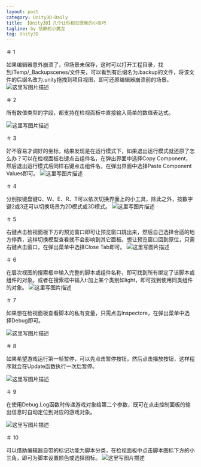 ```yaml
---
layout: post
category: Unity3D-Daily
title: 【Unity3D】几个让你相见恨晚的小技巧
tagline: by 恬静的小魔龙
tag: Unity3D
---
```


＃ 1

如果编辑器意外崩溃了，但场景未保存，这时可以打开工程目录，找到/Temp/_Backupscenes/文件夹，可以看到有后缀名为.backup的文件，将该文件的后缀名改为.unity拖拽到项目视图，即可还原编辑器崩溃前的场景。
![这里写图片描述](https://img-blog.csdn.net/20180709171031337?watermark/2/text/aHR0cHM6Ly9ibG9nLmNzZG4ubmV0L3E3NjQ0MjQ1Njc=/font/5a6L5L2T/fontsize/400/fill/I0JBQkFCMA==/dissolve/70)

＃ 2

所有数值类型的字段，都支持在检视面板中直接输入简单的数值表达式。

![这里写图片描述](https://img-blog.csdn.net/20180709171102551?watermark/2/text/aHR0cHM6Ly9ibG9nLmNzZG4ubmV0L3E3NjQ0MjQ1Njc=/font/5a6L5L2T/fontsize/400/fill/I0JBQkFCMA==/dissolve/70)

＃ 3

好不容易才调好的坐标，结果发现是在运行模式下，如果退出运行模式就还原了怎么办？可以在检视面板右键点击组件名，在弹出界面中选择Copy Component，然后退出运行模式后同样右键点击组件名，在弹出界面中选择Paste Component Values即可。
![这里写图片描述](https://img-blog.csdn.net/20180709171133246?watermark/2/text/aHR0cHM6Ly9ibG9nLmNzZG4ubmV0L3E3NjQ0MjQ1Njc=/font/5a6L5L2T/fontsize/400/fill/I0JBQkFCMA==/dissolve/70)

＃ 4

分别按键盘键Q、W、E、R、T可以依次切换界面上的小工具，除此之外，按数字键2或3还可以切换场景为2D模式或3D模式。
![这里写图片描述](https://img-blog.csdn.net/20180709171155258?watermark/2/text/aHR0cHM6Ly9ibG9nLmNzZG4ubmV0L3E3NjQ0MjQ1Njc=/font/5a6L5L2T/fontsize/400/fill/I0JBQkFCMA==/dissolve/70)

＃ 5

右键点击检视面板下方的预览窗口即可让预览窗口跳出来，然后自己选择合适的地方停靠，这样切换模型查看就不会影响到其它面板。想让预览窗口回到原位，只需右键点击窗口，在弹出菜单中选择Close Tab即可。
![这里写图片描述](https://img-blog.csdn.net/20180709171210838?watermark/2/text/aHR0cHM6Ly9ibG9nLmNzZG4ubmV0L3E3NjQ0MjQ1Njc=/font/5a6L5L2T/fontsize/400/fill/I0JBQkFCMA==/dissolve/70)

＃ 6

在层次视图的搜索框中输入完整的脚本或组件名称，即可找到所有绑定了该脚本或组件的对象。或者在搜索框中输入t:加上某个类别如light，即可找到使用同类组件的对象。
![这里写图片描述](https://img-blog.csdn.net/20180709171225633?watermark/2/text/aHR0cHM6Ly9ibG9nLmNzZG4ubmV0L3E3NjQ0MjQ1Njc=/font/5a6L5L2T/fontsize/400/fill/I0JBQkFCMA==/dissolve/70)

＃ 7

如果想在检视面板查看脚本的私有变量，只需点击Inspectore，在弹出菜单中选择Debug即可。

![这里写图片描述](https://img-blog.csdn.net/20180709171427688?watermark/2/text/aHR0cHM6Ly9ibG9nLmNzZG4ubmV0L3E3NjQ0MjQ1Njc=/font/5a6L5L2T/fontsize/400/fill/I0JBQkFCMA==/dissolve/70)

＃ 8

如果希望游戏运行第一帧暂停，可以先点击暂停按钮，然后点击播放按钮，这样程序就会在Update函数执行一次后暂停。

![这里写图片描述](https://img-blog.csdn.net/20180709171311767?watermark/2/text/aHR0cHM6Ly9ibG9nLmNzZG4ubmV0L3E3NjQ0MjQ1Njc=/font/5a6L5L2T/fontsize/400/fill/I0JBQkFCMA==/dissolve/70)

＃ 9

在使用Debug.Log函数时传递游戏对象给第二个参数，既可在点击控制面板的输出信息时自动定位到对应的游戏对象。

![这里写图片描述](https://img-blog.csdn.net/2018070917133929?watermark/2/text/aHR0cHM6Ly9ibG9nLmNzZG4ubmV0L3E3NjQ0MjQ1Njc=/font/5a6L5L2T/fontsize/400/fill/I0JBQkFCMA==/dissolve/70)

＃ 10

可以借助编辑器自带的标记功能为脚本分类，在检视面板中点击脚本图标下方的小三角，即可为脚本设置颜色或选择图标。
![这里写图片描述](https://img-blog.csdn.net/20180709171404485?watermark/2/text/aHR0cHM6Ly9ibG9nLmNzZG4ubmV0L3E3NjQ0MjQ1Njc=/font/5a6L5L2T/fontsize/400/fill/I0JBQkFCMA==/dissolve/70)